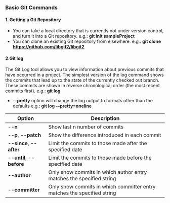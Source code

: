 ### Basic Git Commands
#### 1. Getting a Git Repository
* You can take a local directory that is currently not under version control, and turn it into a Git repository.
e.g.: **git init sampleProject**
* You can clone an existing Git repository from elsewhere.
e.g.: **git clone https://github.com/libgit2/libgit2**
#### 2.Git log
The Git Log tool allows you to view information about previous commits that have occurred in a project. The simplest version of the log command shows the commits that lead up to the state of the currently checked out branch. These commits are shown in reverse chronological order (the most recent commits first).
e.g.: **git log**
* **--pretty** option will change the log output to formats other than the defaults
e.g.: **git log --pretty=oneline**

|Option|Description|
|------|-----------|
|**--n**|Show last n number of commits|
|**--p**, **--patch**|Show the difference introduced in each commit|
|**--since**, **--after**|Limit the commits to those made after the specified date|
|**--until**, **--before**|Limit the commits to those made before the specified date|
|**--author**|Only show commits in which author entry matches the specified string|
|**--committer**|Only show commits in which committer entry matches the specified string|
